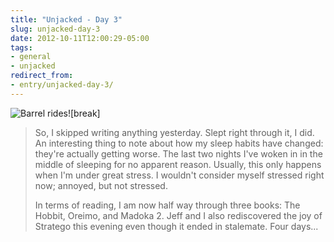 ```yaml
---
title: "Unjacked - Day 3"
slug: unjacked-day-3
date: 2012-10-11T12:00:29-05:00
tags:
- general
- unjacked
redirect_from:
- entry/unjacked-day-3/
---
```

![](http://images.dxprog.com/blog/unjacked_day2.jpg "Barrel rides!")[break]
> So, I skipped writing anything yesterday. Slept right through it, I did. An interesting thing to note about how my sleep habits have changed: they're actually getting worse. The last two nights I've woken in in the middle of sleeping for no apparent reason. Usually, this only happens when I'm under great stress. I wouldn't consider myself stressed right now; annoyed, but not stressed.
> 
> In terms of reading, I am now half way through three books: The Hobbit, Oreimo, and Madoka 2. Jeff and I also rediscovered the joy of Stratego this evening even though it ended in stalemate. Four days...
